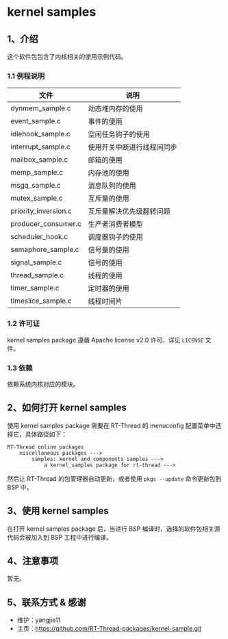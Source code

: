 # kernel samples

## 1、介绍

这个软件包包含了内核相关的使用示例代码。

### 1.1 例程说明

| 文件 | 说明 |
| ---- | ---- |
| dynmem_sample.c | 动态堆内存的使用 |
| event_sample.c  | 事件的使用 |
| idlehook_sample.c  | 空闲任务钩子的使用 |
| interrupt_sample.c | 使用开关中断进行线程间同步 |
| mailbox_sample.c | 邮箱的使用 |
| memp_sample.c  | 内存池的使用 |
| msgq_sample.c | 消息队列的使用 |
| mutex_sample.c  | 互斥量的使用 |
| priority_inversion.c | 互斥量解决优先级翻转问题 |
| producer_consumer.c | 生产者消费者模型 |
| scheduler_hook.c | 调度器钩子的使用 |
| semaphore_sample.c | 信号量的使用|
| signal_sample.c  | 信号的使用 |
| thread_sample.c | 线程的使用 |
| timer_sample.c  | 定时器的使用 |
| timeslice_sample.c  | 线程时间片 |

### 1.2 许可证

kernel samples package 遵循 Apache license v2.0 许可，详见 `LICENSE` 文件。

### 1.3 依赖

依赖系统内核对应的模块。

## 2、如何打开 kernel samples

使用 kernel samples package 需要在 RT-Thread 的 menuconfig 配置菜单中选择它，具体路径如下：

```
RT-Thread online packages
    miscellaneous packages --->
        samples: kernel and components samples --->
            a kernel_samples package for rt-thread --->

```

然后让 RT-Thread 的包管理器自动更新，或者使用 `pkgs --update` 命令更新包到 BSP 中。

## 3、使用 kernel samples

在打开 kernel samples package 后，当进行 BSP 编译时，选择的软件包相关源代码会被加入到 BSP 工程中进行编译。

## 4、注意事项

暂无。

## 5、联系方式 & 感谢

* 维护：yangjie11
* 主页：https://github.com/RT-Thread-packages/kernel-sample.git
